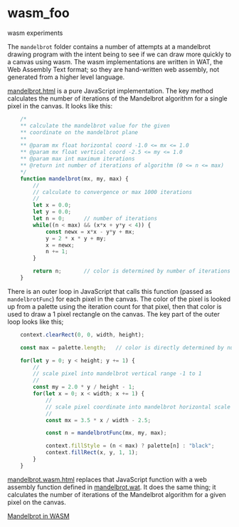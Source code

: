 # wasm_foo
wasm experiments

The `mandelbrot` folder contains a number of attempts at a mandelbrot drawing program with the intent being to see if we can draw more quickly to a canvas using wasm.  The wasm implementations are written in WAT, the Web Assembly Text format; so they are hand-written web assembly, not generated from a higher level language.

[mandelbrot.html](https://ezward.github.io/wasm_foo/mandelbrot/mandelbrot.html) is a pure JavaScript implementation.  The key method calculates the number of iterations of the Mandelbrot algorithm for a single pixel in the canvas.  It looks like this:
```javascript
    /*
    ** calculate the mandelbrot value for the given
    ** coordinate on the mandelbrot plane 
    **
    ** @param mx float horizontal coord -1.0 <= mx <= 1.0
    ** @param mx float vertical coord -2.5 <= my <= 1.0
    ** @param max int maximum iterations
    ** @return int number of iterations of algorithm (0 <= n <= max)
    */
    function mandelbrot(mx, my, max) {
        //
        // calculate to convergence or max 1000 iterations
        //
        let x = 0.0;
        let y = 0.0;
        let n = 0;      // number of iterations
        while((n < max) && (x*x + y*y < 4)) {
            const newx = x*x - y*y + mx;
            y = 2 * x * y + my;
            x = newx;
            n += 1;
        }

        return n;       // color is determined by number of iterations
    }
```

There is an outer loop in JavaScript that calls this function (passed as `mandelbrotFunc`) for each pixel in the canvas.  The color of the pixel is looked up from a palette using the iteration count for that pixel, then that color is used to draw a 1 pixel rectangle on the canvas.  The key part of the outer loop looks like this;
```javascript
    context.clearRect(0, 0, width, height);

    const max = palette.length;   // color is directly determined by number of iterations, so max color is max iterations

    for(let y = 0; y < height; y += 1) {
        //
        // scale pixel into mandelbrot vertical range -1 to 1
        //
        const my = 2.0 * y / height - 1;
        for(let x = 0; x < width; x += 1) {
            //
            // scale pixel coordinate into mandelbrot horizontal scale -2.5 to 1
            //
            const mx = 3.5 * x / width - 2.5;

            const n = mandelbrotFunc(mx, my, max);

            context.fillStyle = (n < max) ? palette[n] : "black";
            context.fillRect(x, y, 1, 1);
        }
    }
```

[mandelbrot.wasm.html](https://ezward.github.io/wasm_foo/mandelbrot/mandelbrot.wasm.html) replaces that JavaScript function with a web assembly function defined in [mandelbrot.wat](mandelbrot/mandelbrot.wat).  It does the same thing; it calculates the number of iterations of the Mandelbrot algorithm for a given pixel on the canvas.  

[Mandelbrot in WASM](https://ezward.github.io/wasm_foo/index.html)

